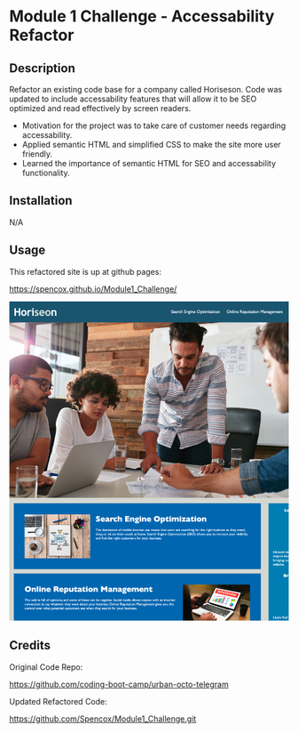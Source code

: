 # Module 1 Challenge - Accessability Refactor

## Description

Refactor an existing code base for a company called Horiseson. Code was updated to include accessability features that will allow it to be SEO optimized and read effectively by screen readers. 

- Motivation for the project was to take care of customer needs regarding accessability.
- Applied semantic HTML and simplified CSS to make the site more user friendly.
- Learned the importance of semantic HTML for SEO and accessability functionality.  


## Installation

N/A

## Usage

This refactored site is up at github pages:

https://spencox.github.io/Module1_Challenge/

![Alt text](image.png)

## Credits

Original Code Repo: 

https://github.com/coding-boot-camp/urban-octo-telegram

Updated Refactored Code: 

https://github.com/Spencox/Module1_Challenge.git



